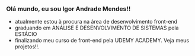 ### Olá mundo, eu sou Igor Andrade Mendes!!

- atualmente estou à procura na área de desenvolvimento front-end
- graduando em ANÁLISE E DESENVOLVIMENTO DE SISTEMAS pela ESTÁCIO
- finalizando meu curso de front-end pela UDEMY ACADEMY. Veja meus projetos!!. 

